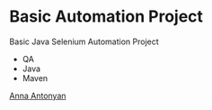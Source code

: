 #  Basic Automation Project

 Basic Java Selenium Automation Project 

 * QA
 * Java
 * Maven

 [Anna Antonyan](http://sqasolution.com)
